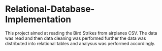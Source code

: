 # Relational-Database-Implementation

This project aimed at reading the Bird Strikes from airplanes CSV. The data was read and then data cleaning was performed further the data was distributed into relational tables and analysus was performed accordingly.
